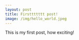 ```yaml
---
layout: post
title: Firsttttttt post!
image: /img/hello_world.jpeg
---
```


This is my first post, how exciting!
